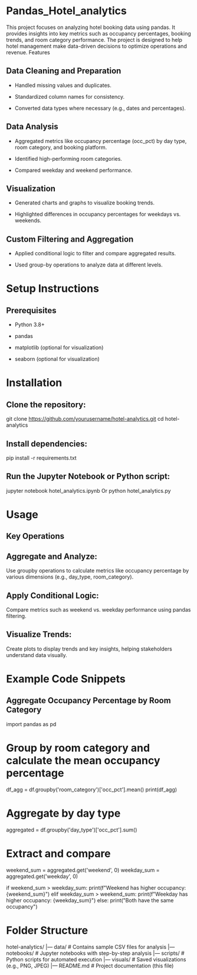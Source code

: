 # Pandas_Hotel_analytics
This project focuses on analyzing hotel booking data using pandas. It provides insights into key metrics such as occupancy percentages, booking trends, and room category performance. The project is designed to help hotel management make data-driven decisions to optimize operations and revenue.
Features

## Data Cleaning and Preparation

- Handled missing values and duplicates.

- Standardized column names for consistency.

- Converted data types where necessary (e.g., dates and percentages).

## Data Analysis

- Aggregated metrics like occupancy percentage (occ_pct) by day type, room category, and booking platform.

- Identified high-performing room categories.

- Compared weekday and weekend performance.

## Visualization

- Generated charts and graphs to visualize booking trends.

- Highlighted differences in occupancy percentages for weekdays vs. weekends.

## Custom Filtering and Aggregation

- Applied conditional logic to filter and compare aggregated results.

- Used group-by operations to analyze data at different levels.

# Setup Instructions

## Prerequisites

- Python 3.8+

- pandas

- matplotlib (optional for visualization)

- seaborn (optional for visualization)

# Installation

## Clone the repository:

git clone https://github.com/yourusername/hotel-analytics.git
cd hotel-analytics

## Install dependencies:

pip install -r requirements.txt

## Run the Jupyter Notebook or Python script:

jupyter notebook hotel_analytics.ipynb
 Or
python hotel_analytics.py

# Usage

## Key Operations

## Aggregate and Analyze:
Use groupby operations to calculate metrics like occupancy percentage by various dimensions (e.g., day_type, room_category).

## Apply Conditional Logic:
Compare metrics such as weekend vs. weekday performance using pandas filtering.

## Visualize Trends:
Create plots to display trends and key insights, helping stakeholders understand data visually.

# Example Code Snippets

## Aggregate Occupancy Percentage by Room Category

import pandas as pd

# Group by room category and calculate the mean occupancy percentage
df_agg = df.groupby('room_category')['occ_pct'].mean()
print(df_agg)

# Aggregate by day type
aggregated = df.groupby('day_type')['occ_pct'].sum()

# Extract and compare
weekend_sum = aggregated.get('weekend', 0)
weekday_sum = aggregated.get('weekday', 0)

if weekend_sum > weekday_sum:
    print(f"Weekend has higher occupancy: {weekend_sum}")
elif weekday_sum > weekend_sum:
    print(f"Weekday has higher occupancy: {weekday_sum}")
else:
    print("Both have the same occupancy")

# Folder Structure
hotel-analytics/
|— data/               # Contains sample CSV files for analysis
|— notebooks/          # Jupyter notebooks with step-by-step analysis
|— scripts/            # Python scripts for automated execution
|— visuals/            # Saved visualizations (e.g., PNG, JPEG)
|— README.md          # Project documentation (this file)


